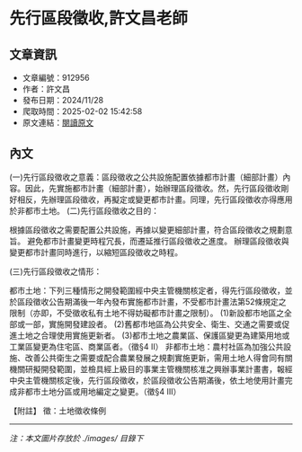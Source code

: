 # 先行區段徵收,許文昌老師

## 文章資訊
- 文章編號：912956
- 作者：許文昌
- 發布日期：2024/11/28
- 爬取時間：2025-02-02 15:42:58
- 原文連結：[閱讀原文](https://real-estate.get.com.tw/Columns/detail.aspx?no=912956)

## 內文
(一)先行區段徵收之意義：區段徵收之公共設施配置依據都市計畫（細部計畫）內容。因此，先實施都市計畫（細部計畫），始辦理區段徵收。然，先行區段徵收剛好相反，先辦理區段徵收，再擬定或變更都市計畫。同理，先行區段徵收亦得應用於非都市土地。
(二)先行區段徵收之目的：

根據區段徵收之需要配置公共設施，再據以變更細部計畫，符合區段徵收之規劃意旨。
避免都市計畫變更時程冗長，而遷延推行區段徵收之進度。
辦理區段徵收與變更都市計畫同時進行，以縮短區段徵收之時程。

(三)先行區段徵收之情形：

都市土地：下列三種情形之開發範圍經中央主管機關核定者，得先行區段徵收，並於區段徵收公告期滿後一年內發布實施都市計畫，不受都市計畫法第52條規定之限制（亦即，不受徵收私有土地不得妨礙都市計畫之限制）。 (1)新設都市地區之全部或一部，實施開發建設者。 (2)舊都市地區為公共安全、衛生、交通之需要或促進土地之合理使用實施更新者。 (3)都市土地之農業區、保護區變更為建築用地或工業區變更為住宅區、商業區者。（徵§4 II）
非都市土地：農村社區為加強公共設施、改善公共衛生之需要或配合農業發展之規劃實施更新，需用土地人得會同有關機關研擬開發範圍，並檢具經上級目的事業主管機關核准之興辦事業計畫書，報經中央主管機關核定後，先行區段徵收，於區段徵收公告期滿後，依土地使用計畫完成非都市土地分區或用地編定之變更。（徵§4 III）

【附註】 徵：土地徵收條例

---
*注：本文圖片存放於 ./images/ 目錄下*
